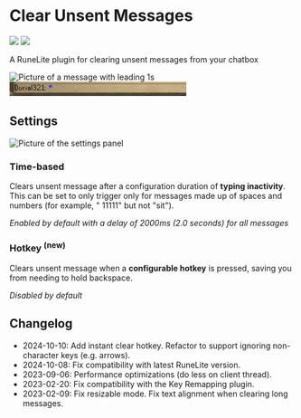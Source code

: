 # Clear Unsent Messages

[![](https://img.shields.io/endpoint?url=https://api.runelite.net/pluginhub/shields/installs/plugin/clear-unsent-messages)](https://runelite.net/plugin-hub/show/clear-unsent-messages)
[![](https://img.shields.io/endpoint?url=https://api.runelite.net/pluginhub/shields/rank/plugin/clear-unsent-messages)](https://runelite.net/plugin-hub/show/clear-unsent-messages)

A RuneLite plugin for clearing unsent messages from your chatbox

<img width="313" alt="Picture of a message with leading 1s" src="https://user-images.githubusercontent.com/51724788/208325355-3851a5fc-f6bf-47a0-a4b6-3aa14a7c8144.png">

<img width="313" alt="Video of the plugin clearing an unsent message from the chatbox" src="/video.webp"/>

## Settings

<img width="240" alt="Picture of the settings panel" src="https://github.com/user-attachments/assets/2b5c5117-c76f-4043-bff0-11b468e27cb8"/>

### Time-based

Clears unsent message after a configuration duration of **typing inactivity**. This can be set to only trigger only for messages made up of spaces and numbers (for example, " 11111" but not "sit").

_Enabled by default with a delay of 2000ms (2.0 seconds) for all messages_

### Hotkey <sup>(new)</sup>

Clears unsent message when a **configurable hotkey** is pressed, saving you from needing to hold backspace.

_Disabled by default_

## Changelog

* 2024-10-10: Add instant clear hotkey. Refactor to support ignoring non-character keys (e.g. arrows).
* 2024-10-08: Fix compatibility with latest RuneLite version.
* 2023-09-06: Performance optimizations (do less on client thread).
* 2023-02-20: Fix compatibility with the Key Remapping plugin.
* 2023-02-09: Fix resizable mode. Fix text alignment when clearing long messages.
